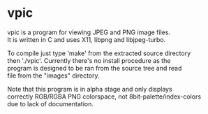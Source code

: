 # vpic

vpic is a program for viewing JPEG and PNG image files.  
It is written in C and uses X11, libpng and libjpeg-turbo.  

To compile just type 'make' from the extracted source directory  
then './vpic'. Currently there's no install procedure as the  
program is designed to be ran from the source tree and read  
file from the "images" directory.  

Note that this program is in alpha stage and only displays  
correctly RGB/RGBA PNG colorspace, not 8bit-palette/index-colors  
due to lack of documentation.  

